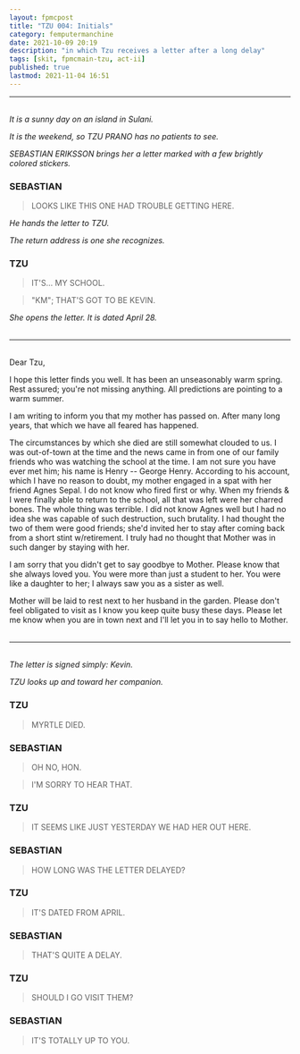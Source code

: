 ```yaml
---
layout: fpmcpost
title: "TZU 004: Initials"
category: femputermanchine
date: 2021-10-09 20:19
description: "in which Tzu receives a letter after a long delay"
tags: [skit, fpmcmain-tzu, act-ii]
published: true
lastmod: 2021-11-04 16:51
---
```

[//]: # ( 10/11/21  -added)
[//]: # ( 11/04/21  -title added)

*****
<br/><i>It is a sunny day on an island in Sulani.</i>

<i>It is the weekend, so TZU PRANO has no patients to see.</i>

<i>SEBASTIAN ERIKSSON brings her a letter marked with a few brightly colored stickers.</i>

### SEBASTIAN ###

> LOOKS LIKE THIS ONE HAD TROUBLE GETTING HERE.

<I>He hands the letter to TZU.</i>

<i>The return address is one she recognizes.</i>

### TZU ###

> IT'S... MY SCHOOL.

> "KM"; THAT'S GOT TO BE KEVIN.

<I>She opens the letter. It is dated April 28.</i>
<br/><br/>

*****
<br/>Dear Tzu,

I hope this letter finds you well. It has been an unseasonably warm spring. Rest assured; you're not missing anything. All predictions are pointing to a warm summer.

I am writing to inform you that my mother has passed on. After many long years, that which we have all feared has happened.

The circumstances by which she died are still somewhat clouded to us. I was out-of-town at the time and the news came in from one of our family friends who was watching the school at the time. I am not sure you have ever met him; his name is Henry -- George Henry. According to his account, which I have no reason to doubt, my mother engaged in a spat with her friend Agnes Sepal. I do not know who fired first or why. When my friends & I were finally able to return to the school, all that was left were her charred bones. The whole thing was terrible. I did not know Agnes well but I had no idea she was capable of such destruction, such brutality. I had thought the two of them were good friends; she'd invited her to stay after coming back from a short stint w/retirement. I truly had no thought that Mother was in such danger by staying with her.

I am sorry that you didn't get to say goodbye to Mother. Please know that she always loved you. You were more than just a student to her. You were like a daughter to her; I always saw you as a sister as well.

Mother will be laid to rest next to her husband in the garden. Please don't feel obligated to visit as I know you keep quite busy these days. Please let me know when you are in town next and I'll let you in to say hello to Mother.
<br/><br/>

*****
<br/><i>The letter is signed simply: Kevin.</i>

<i>TZU looks up and toward her companion.</i>

### TZU ###

> MYRTLE DIED.

### SEBASTIAN ###

> OH NO, HON.

> I'M SORRY TO HEAR THAT.

### TZU ###

> IT SEEMS LIKE JUST YESTERDAY WE HAD HER OUT HERE.

### SEBASTIAN ###

> HOW LONG WAS THE LETTER DELAYED?

### TZU ###

> IT'S DATED FROM APRIL.

### SEBASTIAN ###

> THAT'S QUITE A DELAY.

### TZU ###

> SHOULD I GO VISIT THEM?

### SEBASTIAN ###

> IT'S TOTALLY UP TO YOU.


